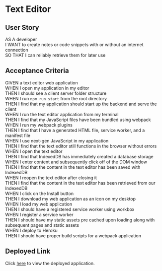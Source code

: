 # Text Editor

## User Story

AS A developer <br>
I WANT to create notes or code snippets with or without an internet connection <br>
SO THAT I can reliably retrieve them for later use

## Acceptance Criteria

GIVEN a text editor web application <br>
WHEN I open my application in my editor <br>
THEN I should see a client server folder structure <br>
WHEN I run `npm run start` from the root directory <br>
THEN I find that my application should start up the backend and serve the client <br>
WHEN I run the text editor application from my terminal <br>
THEN I find that my JavaScript files have been bundled using webpack <br>
WHEN I run my webpack plugins <br>
THEN I find that I have a generated HTML file, service worker, and a manifest file <br>
WHEN I use next-gen JavaScript in my application <br>
THEN I find that the text editor still functions in the browser without errors <br>
WHEN I open the text editor <br>
THEN I find that IndexedDB has immediately created a database storage <br>
WHEN I enter content and subsequently click off of the DOM window <br>
THEN I find that the content in the text editor has been saved with IndexedDB <br>
WHEN I reopen the text editor after closing it <br>
THEN I find that the content in the text editor has been retrieved from our IndexedDB <br>
WHEN I click on the Install button <br>
THEN I download my web application as an icon on my desktop <br>
WHEN I load my web application <br>
THEN I should have a registered service worker using workbox <br>
WHEN I register a service worker <br>
THEN I should have my static assets pre cached upon loading along with subsequent pages and static assets <br>
WHEN I deploy to Heroku <br>
THEN I should have proper build scripts for a webpack application <br>

## Deployed Link

Click <a href="https://boiling-reef-96280.herokuapp.com/">here</a> to view the deployed application.
